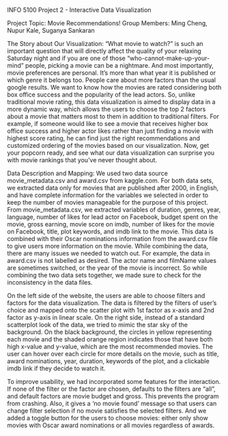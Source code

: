 INFO 5100 Project 2 - Interactive Data Visualization

Project Topic: Movie Recommendations!
Group Members: Ming Cheng, Nupur Kale, Suganya Sankaran

The Story about Our Visualization:
“What movie to watch?” is such an important question that will directly affect the quality of your relaxing Saturday night and if you are one of those “who-cannot-make-up-your-mind” people, picking a movie can be a nightmare. And most importantly, movie preferences are personal. It’s more than what year it is published or which genre it belongs too. People care about more factors than the usual google results. We want to know how the movies are rated considering both box office success and the popularity of the lead actors.
So, unlike traditional movie rating, this data visualization is aimed to display data in a more dynamic way, which allows the users to choose the top 2 factors about a movie that matters most to them in addition to traditional filters. For example, if someone would like to see a movie that receives higher box office success and higher actor likes rather than just finding a movie with highest score rating, he can find just the right recommendations and customized ordering of the movies based on our visualization. 
Now, get your popcorn ready, and see what our data visualization can surprise you with movie rankings that you’ve never thought about.

Data Description and Mapping:
We used two data source movie_metadata.csv and award.csv from kaggle.com. For both data sets, we extracted data only for movies that are published after 2000, in English, and have complete information for the variables we selected in order to keep the number of movies manageable for the purpose of this project. From movie_metadata.csv, we extracted variables of duration, genres, year, language, number of likes for lead actor on Facebook, budget spent on the movie, gross earning, movie score on imdb, number of likes for the movie on Facebook, title, plot keywords, and imdb link to the movie. This data is combined with their Oscar nominations information from the award.csv file to give users more information on the movie. 
While combining the data, there are many issues we needed to watch out. For example, the data in award.csv is not labelled as desired. The actor name and filmName values are sometimes switched, or the year of the movie is incorrect. So while combining the two data sets together, we made sure to check for the inconsistency in the data files.  

On the left side of the website, the users are able to choose filters and factors for the data visualization. The data is filtered by the filters of user’s choice and mapped onto the scatter plot with 1st factor as x-axis and 2nd factor as y-axis in linear scale. On the right side, instead of a standard scatterplot look of the data, we tried to mimic the star sky of the background. On the black background, the circles in yellow representing each movie and the shaded orange region indicates those that have both high x-value and y-value, which are the most recommended movies. The user can hover over each circle for more details on the movie, such as title, award nominations, year, duration, keywords of the plot, and a clickable imdb link if they decide to watch it.  

To improve usability, we had incorporated some features for the interaction. If none of the filter or the factor are chosen, defaults to the filters are “all”, and default factors are movie budget and gross. This prevents the program from crashing. Also, it gives a ‘no movie found’ message so that users can change filter selection if no movie satisfies the selected filters. And we added a toggle button for the users to choose movies: either only show movies with Oscar award nominations or all movies regardless of awards.

